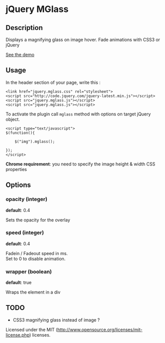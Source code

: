 jQuery MGlass
===============

## Description

Displays a magnifying glass on image hover.
Fade animations with CSS3 or jQuery

[See the demo](http://younes.info/demos/mglass/example.html)

## Usage

In the header section of your page, write this :

	<link href="jquery.mglass.css" rel="stylesheet">
	<script src="http://code.jquery.com/jquery-latest.min.js"></script>	<script src="jquery.mglass.js"></script>
	<script src="jquery.mglass.js"></script>


To activate the plugin call `mglass` method with options on target jQuery object. 

    <script type="text/javascript">
    $(function(){

    	$("img").mglass();

    });
    </script>
  
**Chrome requirement**: you need to specify the image height & width CSS properties 

## Options

### opacity (integer)

**default**: 0.4

Sets the opacity for the overlay

### speed (integer)

**default**: 0.4

Fadein / Fadeout speed in ms.  
Set to 0 to disable animation.

### wrapper (boolean)

**default**: true

Wraps the element in a div 


## TODO

- CSS3 magnifying glass instead of image ?


Licensed under the MIT (http://www.opensource.org/licenses/mit-license.php) licenses.

